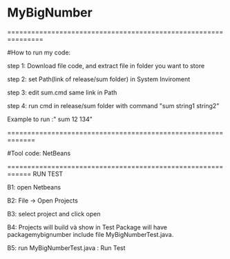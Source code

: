 # MyBigNumber
===============================================================

#How to run my code:

step 1: Download file code, and extract file in folder you want to store

step 2: set Path(link of release/sum folder) in System Inviroment

step 3: edit sum.cmd same link in Path

step 4: run cmd in release/sum folder with command "sum string1 string2"

Example to run :" sum 12 134"

=============================================================

#Tool code: NetBeans

============================================================
RUN TEST

B1: open Netbeans

B2:  File -> Open Projects 

B3: select project and click open

B4: Projects will  build và show in Test Package will have packagemybignumber include file MyBigNumberTest.java.

B5: run MyBigNumberTest.java : Run Test
